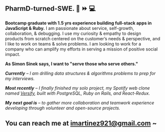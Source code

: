 <!-- 
<img src="https://readme-typing-svg.herokuapp.com/?lines=Thanks+for+stopping+by~" /> -->

## PharmD-turned-SWE.  💊 :fast_forward: :computer:
**Bootcamp graduate with 1.5 yrs experience building full-stack apps in JavaScript & Ruby.**
I am passionate about service, self-growth, collaboration, & debugging. I use my curiosity & empathy to design products from scratch centered on the customer’s needs & perspective, and I like to work on teams & solve problems. I am looking to work for a company who can amplify my efforts in serving a mission of positive social impact.

**As Simon Sinek says, I want to "serve those who serve others."**

_**Currently** – I am drilling data structures & algorithms problems to prep for my interviews._

_**Most recently** – I finally finished my solo project, my Spotify web clone named [Versify](https://github.com/imartinez921/versify_full-stack), built with PostgreSQL, Ruby on Rails, and React-Redux._

_**My next goal is** – to gather more collaboration and teamwork experience developing through volunteer and open-source projects._

## You can reach me at imartinez921@gmail.com ~
